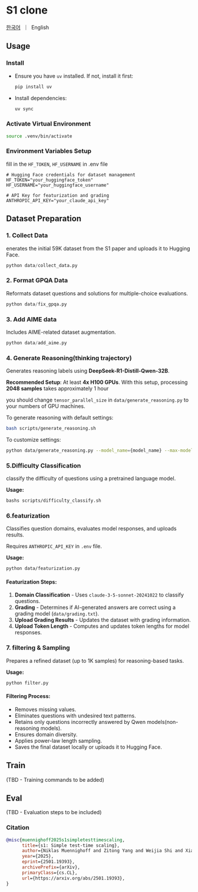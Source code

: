 # S1 clone
<p align="left">
    <a href="README_KO.md">한국어</a>&nbsp ｜ &nbspEnglish&nbsp
</p>

## Usage

### Install
- Ensure you have `uv` installed. If not, install it first:
    
    ```bash
    pip install uv
    ```
    
- Install dependencies:
    
    ```bash
    uv sync
    ```
### Activate Virtual Environment
```bash
source .venv/bin/activate
```


### Environment Variables Setup

fill in the `HF_TOKEN`, `HF_USERNAME` in .env file

```plain text
# Hugging Face credentials for dataset management
HF_TOKEN="your_huggingface_token"
HF_USERNAME="your_huggingface_username"

# API Key for featurization and grading
ANTHROPIC_API_KEY="your_claude_api_key"
```

## Dataset Preparation

### 1. Collect Data
enerates the initial 59K dataset from the S1 paper and uploads it to Hugging Face.
```python
python data/collect_data.py
```

### 2. Format GPQA Data
Reformats dataset questions and solutions for multiple-choice evaluations.
```python
python data/fix_gpqa.py
```

### 3. Add AIME data
Includes AIME-related dataset augmentation.
```python
python data/add_aime.py
```

### 4. Generate Reasoning(thinking trajectory)
Generates reasoning labels using **DeepSeek-R1-Distill-Qwen-32B**.

**Recommended Setup**: At least **4x H100 GPUs**. With this setup, processing **2048 samples** takes approximately 1 hour

you should change `tensor_parallel_size` in `data/generate_reasoning.py` to your numbers of GPU machines.

To generate reasoning with default settings:
```bash
bash scripts/generate_reasoning.sh
```

To customize settings:
```bash
python data/generate_reasoning.py --model_name={model_name} --max-model_len={max_model_len} ... 
```

### 5.Difficulty Classification
classify the difficulty of questions using a pretrained language model.

**Usage:**
```bash
bashs scripts/difficulty_classify.sh
```

### 6.featurization
Classifies question domains, evaluates model responses, and uploads results.

Requires `ANTHROPIC_API_KEY` in `.env` file.

**Usage:**
```bash
python data/featurization.py
```
#### Featurization Steps:

1. **Domain Classification** - Uses `claude-3-5-sonnet-20241022` to classify questions.
2. **Grading** - Determines if AI-generated answers are correct using a grading model (`data/grading.txt`).
3. **Upload Grading Results** - Updates the dataset with grading information.
4. **Upload Token Length** - Computes and updates token lengths for model responses.

### 7. filtering & Sampling
Prepares a refined dataset (up to 1K samples) for reasoning-based tasks.

**Usage:**
```bash
python filter.py
```

#### Filtering Process:

- Removes missing values.
- Eliminates questions with undesired text patterns.
- Retains only questions incorrectly answered by Qwen models(non-reasoning models).
- Ensures domain diversity.
- Applies power-law length sampling.
- Saves the final dataset locally or uploads it to Hugging Face.
## Train
(TBD - Training commands to be added)
## Eval
(TBD - Evaluation steps to be included)
### Citation

```bibtex
@misc{muennighoff2025s1simpletesttimescaling,
      title={s1: Simple test-time scaling},
      author={Niklas Muennighoff and Zitong Yang and Weijia Shi and Xiang Lisa Li and Li Fei-Fei and Hannaneh Hajishirzi and Luke Zettlemoyer and Percy Liang and Emmanuel Candès and Tatsunori Hashimoto},
      year={2025},
      eprint={2501.19393},
      archivePrefix={arXiv},
      primaryClass={cs.CL},
      url={https://arxiv.org/abs/2501.19393},
}
```
